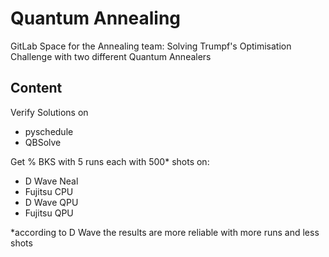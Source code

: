 # Quantum Annealing

GitLab Space for the Annealing team: Solving Trumpf's Optimisation Challenge with two different Quantum Annealers

## Content

Verify Solutions on
- pyschedule
- QBSolve

Get \% BKS with 5 runs each with 500* shots on:
- D Wave Neal
- Fujitsu CPU
- D Wave QPU
- Fujitsu QPU

*according to D Wave the results are more reliable with more runs and less shots